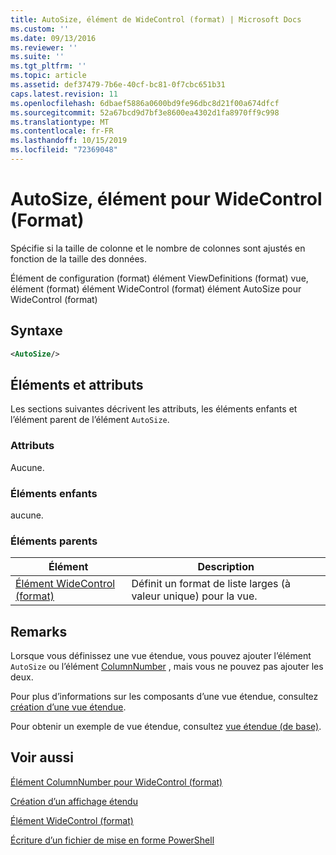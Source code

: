 ```yaml
---
title: AutoSize, élément de WideControl (format) | Microsoft Docs
ms.custom: ''
ms.date: 09/13/2016
ms.reviewer: ''
ms.suite: ''
ms.tgt_pltfrm: ''
ms.topic: article
ms.assetid: def37479-7b6e-40cf-bc81-0f7cbc651b31
caps.latest.revision: 11
ms.openlocfilehash: 6dbaef5886a0600bd9fe96dbc8d21f00a674dfcf
ms.sourcegitcommit: 52a67bcd9d7bf3e8600ea4302d1fa8970ff9c998
ms.translationtype: MT
ms.contentlocale: fr-FR
ms.lasthandoff: 10/15/2019
ms.locfileid: "72369048"
---
```

# <a name="autosize-element-for-widecontrol-format"></a>AutoSize, élément pour WideControl (Format)

Spécifie si la taille de colonne et le nombre de colonnes sont ajustés en fonction de la taille des données.

Élément de configuration (format) élément ViewDefinitions (format) vue, élément (format) élément WideControl (format) élément AutoSize pour WideControl (format)

## <a name="syntax"></a>Syntaxe

```xml
<AutoSize/>
```

## <a name="attributes-and-elements"></a>Éléments et attributs

Les sections suivantes décrivent les attributs, les éléments enfants et l’élément parent de l’élément `AutoSize`.

### <a name="attributes"></a>Attributs

Aucune.

### <a name="child-elements"></a>Éléments enfants

aucune.

### <a name="parent-elements"></a>Éléments parents

|Élément|Description|
|-------------|-----------------|
|[Élément WideControl (format)](./widecontrol-element-format.md)|Définit un format de liste larges (à valeur unique) pour la vue.|

## <a name="remarks"></a>Remarks

Lorsque vous définissez une vue étendue, vous pouvez ajouter l’élément `AutoSize` ou l’élément [ColumnNumber](./columnnumber-element-for-widecontrol-format.md) , mais vous ne pouvez pas ajouter les deux.

Pour plus d’informations sur les composants d’une vue étendue, consultez [création d’une vue étendue](./creating-a-wide-view.md).

Pour obtenir un exemple de vue étendue, consultez [vue étendue (de base)](./wide-view-basic.md).

## <a name="see-also"></a>Voir aussi

[Élément ColumnNumber pour WideControl (format)](./columnnumber-element-for-widecontrol-format.md)

[Création d’un affichage étendu](./creating-a-wide-view.md)

[Élément WideControl (format)](./widecontrol-element-format.md)

[Écriture d’un fichier de mise en forme PowerShell](./writing-a-powershell-formatting-file.md)
